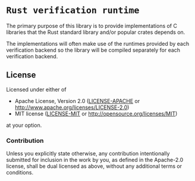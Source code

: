 # `Rust verification runtime`

The primary purpose of this library is to provide implementations of
C libraries that the Rust standard library and/or popular crates
depends on.

The implementations will often make use of the runtimes provided
by each verification backend so the library will be compiled
separately for each verification backend.


## License

Licensed under either of

- Apache License, Version 2.0 ([LICENSE-APACHE](LICENSE-APACHE) or
  http://www.apache.org/licenses/LICENSE-2.0)
- MIT license ([LICENSE-MIT](LICENSE-MIT) or
  http://opensource.org/licenses/MIT)

at your option.

### Contribution

Unless you explicitly state otherwise, any contribution intentionally
submitted for inclusion in the
work by you, as defined in the Apache-2.0 license, shall be dual licensed as
above, without any
additional terms or conditions.
